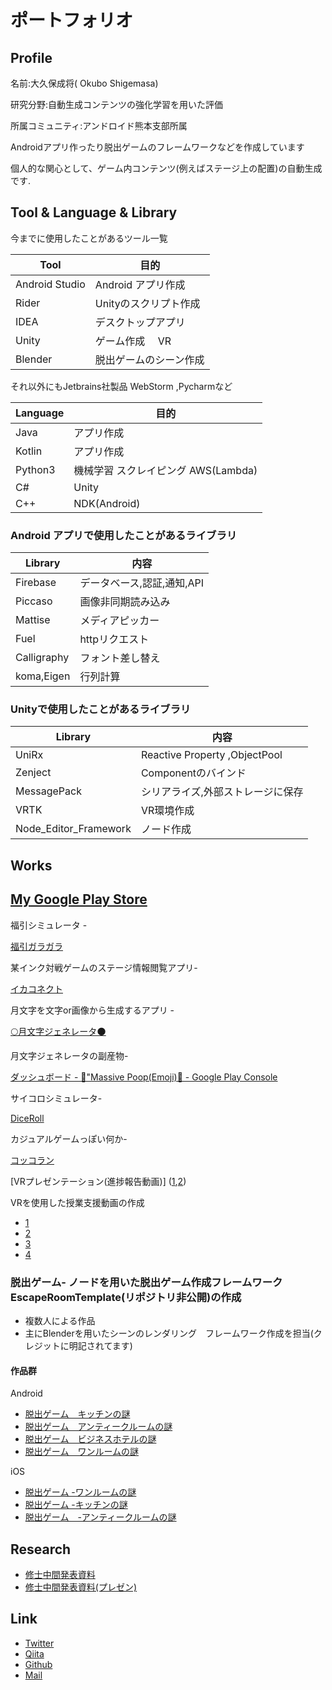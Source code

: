 # ポートフォリオ

## Profile

名前:大久保成将( Okubo Shigemasa)

研究分野:自動生成コンテンツの強化学習を用いた評価 

所属コミュニティ:アンドロイド熊本支部所属


Androidアプリ作ったり脱出ゲームのフレームワークなどを作成しています

個人的な関心として、ゲーム内コンテンツ(例えばステージ上の配置)の自動生成です.

## Tool & Language & Library
今までに使用したことがあるツール一覧

| Tool| 目的|
|-----|-----|
| Android Studio| Android アプリ作成|
| Rider| Unityのスクリプト作成|
| IDEA | デスクトップアプリ|
| Unity | ゲーム作成　 VR|
|Blender | 脱出ゲームのシーン作成|

それ以外にもJetbrains社製品 WebStorm ,Pycharmなど

| Language| 目的  |
|-----    |-----|
| Java    |アプリ作成 | 
| Kotlin  | アプリ作成 | 
| Python3  | 機械学習 スクレイピング AWS(Lambda) | 
| C#      | Unity |  
| C++ | NDK(Android) | 


### Android アプリで使用したことがあるライブラリ
| Library| 内容  |
|-----    |-----|
| Firebase|データベース,認証,通知,API | 
| Piccaso | 画像非同期読み込み|
| Mattise | メディアピッカー|
| Fuel | httpリクエスト|
| Calligraphy| フォント差し替え|
| koma,Eigen | 行列計算|


### Unityで使用したことがあるライブラリ
| Library| 内容  |
|-----    |-----|
| UniRx |   Reactive Property ,ObjectPool|
| Zenject | Componentのバインド|
| MessagePack | シリアライズ,外部ストレージに保存|
| VRTK | VR環境作成|
|Node_Editor_Framework|ノード作成|



## Works

 [My Google Play Store](https://play.google.com/store/apps/developer?id=UsaOS.dev)
 ---
 
 福引シミュレータ -
 
[福引ガラガラ ](https://play.google.com/store/apps/details?id=com.os.fukubiki)


某インク対戦ゲームのステージ情報閲覧アプリ-

[イカコネクト](https://play.google.com/store/apps/details?id=tech.homura.splatoon2)

月文字を文字or画像から生成するアプリ -

[🌕月文字ジェネレータ🌑  ](https://play.google.com/store/apps/details?id=homura.tech.luanagenerator)

月文字ジェネレータの副産物-

[ダッシュボード \- 💩"Massive Poop\(Emoji\)🚽 \- Google Play Console](https://play.google.com/apps/publish/?account=6712106957924985223#AppDashboardPlace:p=tech.homura.massivepoo&appid=4973491633390399703)

サイコロシミュレータ-

[DiceRoll ](https://play.google.com/store/apps/details?id=tech.homura.diceroll)

カジュアルゲームっぽい何か-

[コッコラン ](https://play.google.com/store/apps/details?id=com.homura.chickenrun)

[VRプレゼンテーション(進捗報告動画)] ([1](https://youtu.be/Efpo7ZptMwo),[2](https://youtu.be/XfcbuniaXjA))

VRを使用した授業支援動画の作成

* [1](https://youtu.be/k2VhzwQGtNg)
* [2](https://youtu.be/_K5nKD80lJg)
* [3](https://youtu.be/4UMRNHPYWd0)
* [4](https://youtu.be/bVSbvMSNE8A)




### 脱出ゲーム- ノードを用いた脱出ゲーム作成フレームワークEscapeRoomTemplate(リポジトリ非公開)の作成
 
* 複数人による作品 
* 主にBlenderを用いたシーンのレンダリング　フレームワーク作成を担当(クレジットに明記されてます)


#### 作品群

 Android 
 
* [脱出ゲーム　キッチンの謎 ](https://play.google.com/store/apps/details?id=tech.homura.escape_kitchen)
* [脱出ゲーム　アンティークルームの謎 ](https://play.google.com/store/apps/details?id=tech.homura.escape_europeanroom)
* [脱出ゲーム　ビジネスホテルの謎 ](https://play.google.com/store/apps/details?id=tech.homura.escape_hotel)
* [脱出ゲーム　ワンルームの謎 ](https://play.google.com/store/apps/details?id=tech.homura.escape_oneroom)

iOS

 * [‎脱出ゲーム -ワンルームの謎](https://itunes.apple.com/jp/app//id1410037838)
 * [‎脱出ゲーム -キッチンの謎](https://itunes.apple.com/jp/app//id1435888487?mt=8)
 * [‎脱出ゲーム　-アンティークルームの謎](https://itunes.apple.com/jp/app//id1443984065)
 
 
## Research

* [修士中間発表資料](https://drive.google.com/open?id=1Eqo5tvigb9c4ZLcq_2Fx0XwXe-dDYey3)
* [修士中間発表資料(プレゼン)](https://docs.google.com/presentation/d/1yaGm_cpEGe0w5aec0mvPp8Cv1Hi1Y-oLrEKhIIAqIKM/edit?usp=sharing)

## Link

* [Twitter](https://twitter.com/Alt_Shift_N)
* [Qiita](https://qiita.com/Alt_Shift_N)
* [Github](https://github.com/OhkuboSGMS)
* [Mail](mailto:ginger.os777146th@gmail.com)
